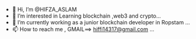 - 👋 Hi, I’m @HIFZA_ASLAM
- 👀 I’m interested in Learning blockchain ,web3 and crypto...
- 🌱 I’m currently working as a junior blockchain developer in Ropstam ...
- 📫 How to reach me  , GMAIL==> hiffi14317@gmail.com ...

<!---
HEEFFIE/HEEFFIE is a ✨ special ✨ repository because its `README.md` (this file) appears on your GitHub profile.
You can click the Preview link to take a look at your changes.
--->
